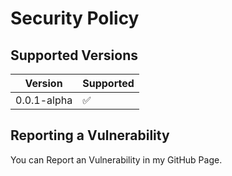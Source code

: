 # Security Policy

## Supported Versions

| Version       | Supported          |
| ------------- | ------------------ |
| 0.0.1-alpha   | :white_check_mark: |

## Reporting a Vulnerability

You can Report an Vulnerability in my GitHub Page.
